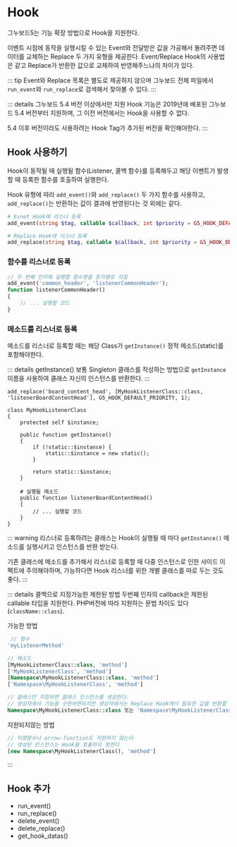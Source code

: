 # Hook

그누보드5는 기능 확장 방법으로 Hook을 지원한다.

이벤트 시점에 동작을 실행시킬 수 있는 Event와 전달받은 값을 가공해서 돌려주면 데이터를 교체하는 Replace 두 가지 유형을 제공한다.
Event/Replace Hook의 사용법은 같고 Replace가 반환한 값으로 교체하여 반영해주느냐의 차이가 있다.

::: tip
Event와 Replace 목록은 별도로 제공하지 않으며 그누보드 전체 파일에서 `run_event`와 `run_replace`로 검색해서 찾아볼 수 있다.
:::

::: details 그누보드 5.4 버전 이상에서만 지원
Hook 기능은 2019년에 배포된 그누보드 5.4 버전부터 지원하며, 그 이전 버전에서는 Hook을 사용할 수 없다.

5.4 이후 버전이라도 사용하려는 Hook Tag가 추가된 버전을 확인해야한다.
:::

## Hook 사용하기

Hook이 동작될 때 실행될 함수(Listener, 콜백 함수)를 등록해두고 해당 이벤트가 발생할 때 등록한 함수를 호출하여 실행한다.

Hook 유형에 따라 `add_event()`와 `add_replace()` 두 가지 함수를 사용하고, `add_replace()`는 반환하는 값이 결과에 반영된다는 것 외에는 같다.

```php
# Evnet Hook에 리스너 등록
add_event(string $tag, callable $callback, int $priority = G5_HOOK_DEFAULT_PRIORITY, int $args = 0): void;

# Replace Hook에 리스너 등록
add_replace(string $tag, callable $callback, int $priority = G5_HOOK_DEFAULT_PRIORITY, int $args = 0): ?true;
```

### 함수를 리스너로 등록

```php
// 두 번째 인자에 실행할 함수명을 문자열로 지정
add_event('common_header', 'listenerCommonHeader');
function listenerCommonHeader()
{
    // ... 실행할 코드
}
```

### 메소드를 리스너로 등록

메소드를 리스너로 등록할 때는 해당 Class가 `getInstance()` 정적 메소드(static)를 포함해야한다.

::: details getInstance()
보통 Singleton 클래스를 작성하는 방법으로 `getInstance` 이름을 사용하여 클래스 자신의 인스턴스를 반환한다.
:::

```php{1,16-20}
add_replace('board_content_head', [MyHookListenerClass::class, 'listenerBoardContentHead'], G5_HOOK_DEFAULT_PRIORITY, 1);

class MyHookListenerClass
{
    protected self $instance;

    public function getInstance()
    {
        if (!static::$instance) {
            static::$instance = new static();
        }

        return static::$instance;
    }

    # 실행될 메소드
    public function listenerBoardContentHead()
    {
        // ... 실행할 코드
    }
}
```
::: warning
리스너로 등록하려는 클래스는 Hook이 실행될 때 마다 `getInstance()` 메소드를 실행시키고 인스턴스를 반환 받는다.

기존 클래스에 메소드를 추가해서 리스너로 등록할 때 다중 인스턴스로 인한 사이드 이펙트에 주의해야하며, 가능하다면 Hook 리스너를 위한 개별 클래스를 따로 두는 것도 좋다.
:::

::: details 콜백으로 지정가능한 제한된 방법
두번째 인자의 callback은 제한된 callable 타입을 지원한다.
PHP버전에 따라 지원하는 문법 차이도 있다(`className::class`).

가능한 방법
```php
 // 함수
'myListenerMethod'

// 메소드
[MyHookListenerClass::class, 'method']
['MyHookListenerClass', 'method']
[Namespace\MyHookListenerClass::class, 'method']
['Namespace\MyHookListenerClass', 'method']

// 클래스만 지정하면 클래스 인스턴스를 생성한다.
// 생성자에서 기능을 구현하면되지만 생성자에서는 Replace Hook에서 필요한 값을 반환할 수 없다.
Namespace\MyHookListenerClass::class 또는 'Namespace\MyHookListenerClass'
```

지원되지않는 방법
```php
// 익명함수나 arrow-function도 지원하지 않는다
// 생성된 인스턴스는 Hook을 호출하지 못한다
[new Namespace\MyHookListenerClass(), 'method']
```
:::

## Hook 추가

- run_event()
- run_replace()
- delete_event()
- delete_replace()
- get_hook_datas()
